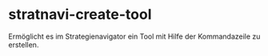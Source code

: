 # stratnavi-create-tool
Ermöglicht es im Strategienavigator ein Tool mit Hilfe der Kommandazeile zu erstellen.
